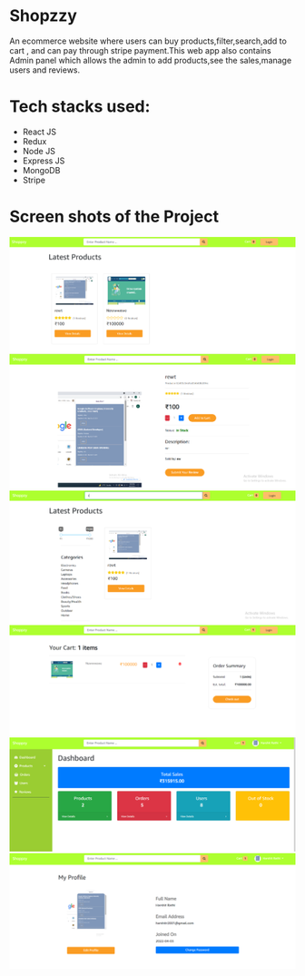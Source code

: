 # Shopzzy

An ecommerce website where users can buy products,filter,search,add to cart , and can pay 
through stripe payment.This web app also contains Admin panel which allows the admin to add products,see the sales,manage users and reviews. 

# Tech stacks used:
* React JS
* Redux
* Node JS
* Express JS
* MongoDB
* Stripe



# Screen shots of the Project 

![alt text](./frontend/screenshots/a.PNG)
![alt text](./frontend/screenshots/b.PNG)
![alt text](./frontend/screenshots/c.PNG)
![alt text](./frontend/screenshots/d.PNG)
![alt text](./frontend/screenshots/e.PNG)
![alt text](./frontend/screenshots/f.PNG)

